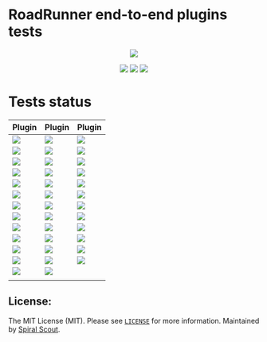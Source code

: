 # RoadRunner end-to-end plugins tests
<p align="center">
 <a href="https://roadrunner.dev" target="_blank">
  <picture>
    <source media="(prefers-color-scheme: dark)" srcset="https://user-images.githubusercontent.com/7326800/205905278-3899e2c8-5c15-4347-820b-a8ea4c5ba2d7.png">
    <img align="center" src="https://user-images.githubusercontent.com/796136/50286124-6f7f3780-046f-11e9-9f45-e8fedd4f786d.png">
  </picture>
</a>
</p>
<p align="center">
 <a href="https://packagist.org/packages/spiral/roadrunner"><img src="https://poser.pugx.org/spiral/roadrunner/version"></a>
	<a href="https://discord.gg/TFeEmCs"><img src="https://img.shields.io/badge/discord-chat-magenta.svg"></a>
	<a href="https://packagist.org/packages/spiral/roadrunner"><img src="https://img.shields.io/packagist/dd/spiral/roadrunner?style=flat-square"></a>
</p>

# Tests status
    

| Plugin                                                                                      | Plugin                                                                                               | Plugin                                                                                          |
|---------------------------------------------------------------------------------------------|------------------------------------------------------------------------------------------------------|-------------------------------------------------------------------------------------------------|
| ![](https://github.com/roadrunner-server/amqp/actions/workflows/linux.yml/badge.svg)        | ![](https://github.com/roadrunner-server/amqp/actions/workflows/linux_durability.yml/badge.svg)      | ![](https://github.com/roadrunner-server/status/actions/workflows/linux.yml/badge.svg)          |
| ![](https://github.com/roadrunner-server/beanstalk/actions/workflows/linux.yml/badge.svg)   | ![](https://github.com/roadrunner-server/beanstalk/actions/workflows/linux_durability.yml/badge.svg) | ![](https://github.com/temporalio/roadrunner-temporal/actions/workflows/linux.yml/badge.svg)          |
| ![](https://github.com/roadrunner-server/kafka/actions/workflows/linux.yml/badge.svg)       | ![](https://github.com/roadrunner-server/kafka/actions/workflows/linux_durability.yml/badge.svg)     | ![](https://github.com/roadrunner-server/server/actions/workflows/linux.yml/badge.svg)          |
| ![](https://github.com/roadrunner-server/sqs/actions/workflows/linux.yml/badge.svg)         | ![](https://github.com/roadrunner-server/sqs/actions/workflows/linux_durability.yml/badge.svg)       | ![](https://github.com/roadrunner-server/send/actions/workflows/linux.yml/badge.svg)            |
| ![](https://github.com/roadrunner-server/boltdb/actions/workflows/linux.yml/badge.svg)      | ![](https://github.com/roadrunner-server/http/actions/workflows/linux.yml/badge.svg)                 | ![](https://github.com/roadrunner-server/rpc/actions/workflows/linux.yml/badge.svg)             |
| ![](https://github.com/roadrunner-server/memory/actions/workflows/linux_jobs.yml/badge.svg) | ![](https://github.com/roadrunner-server/memory/actions/workflows/linux_inmemory.yml/badge.svg)      | ![](https://github.com/roadrunner-server/proxy_ip_parser/actions/workflows/linux.yml/badge.svg) |
| ![](https://github.com/roadrunner-server/nats/actions/workflows/linux.yml/badge.svg)        | ![](https://github.com/roadrunner-server/nats/actions/workflows/linux_durability.yml/badge.svg)      | ![](https://github.com/roadrunner-server/redis/actions/workflows/linux.yml/badge.svg)           |
| ![](https://github.com/roadrunner-server/app-logger/actions/workflows/linux.yml/badge.svg)  | ![](https://github.com/roadrunner-server/centrifuge/actions/workflows/linux.yml/badge.svg)           | ![](https://github.com/roadrunner-server/resetter/actions/workflows/linux.yml/badge.svg)        |
| ![](https://github.com/roadrunner-server/config/actions/workflows/linux.yml/badge.svg)      | ![](https://github.com/roadrunner-server/kv/actions/workflows/linux.yml/badge.svg)                   | ![](https://github.com/roadrunner-server/service/actions/workflows/linux.yml/badge.svg)         |
| ![](https://github.com/roadrunner-server/gzip/actions/workflows/linux.yml/badge.svg)        | ![](https://github.com/roadrunner-server/logger/actions/workflows/linux.yml/badge.svg)               | ![](https://github.com/roadrunner-server/tcp/actions/workflows/linux.yml/badge.svg)             |
| ![](https://github.com/roadrunner-server/headers/actions/workflows/linux.yml/badge.svg)     | ![](https://github.com/roadrunner-server/lock/actions/workflows/linux.yml/badge.svg)                 | ![](https://github.com/roadrunner-server/otel/actions/workflows/linux.yml/badge.svg)            |
| ![](https://github.com/roadrunner-server/informer/actions/workflows/linux.yml/badge.svg)    | ![](https://github.com/roadrunner-server/memcached/actions/workflows/linux.yml/badge.svg)            | ![](https://github.com/roadrunner-server/prometheus/actions/workflows/linux.yml/badge.svg)      |
| ![](https://github.com/roadrunner-server/jobs/actions/workflows/linux.yml/badge.svg)        | ![](https://github.com/roadrunner-server/metrics/actions/workflows/linux.yml/badge.svg)              |                                                                                                 |
|                                                                                             |                                                                                                      |                                                                                                 |

## License:

The MIT License (MIT). Please see [`LICENSE`](./LICENSE) for more information. Maintained
by [Spiral Scout](https://spiralscout.com).
